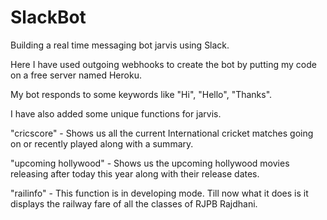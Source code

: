 # SlackBot

Building a real time messaging bot jarvis using Slack.

Here I have used outgoing webhooks to create the bot by putting my code on a free server named Heroku.

My bot responds to some keywords like "Hi", "Hello", "Thanks".

I have also added some unique functions for jarvis.

"cricscore" - Shows us all the current International cricket matches going on or recently played along with a summary.

"upcoming hollywood" - Shows us the upcoming hollywood movies releasing after today this year along with their release dates.

"railinfo" - This function is in developing mode. Till now what it does is it displays the railway fare of all the classes                             of RJPB Rajdhani.
